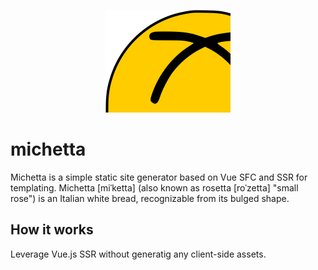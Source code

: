<p align="center">
  <a href="https://github.com/aozora/michetta" target="_blank">
    <img width="200" height="164" src="https://github.com/aozora/michetta/blob/master/logo.svg" alt="logo">
  </a>
</p>

# michetta
Michetta is a simple static site generator based on Vue SFC and SSR for templating.
Michetta [miˈketta] (also known as rosetta [roˈzetta] "small rose") is an Italian white bread, recognizable from its bulged shape.

## How it works
Leverage Vue.js SSR without generatig any client-side assets.
